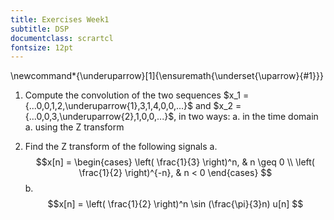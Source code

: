 ```yaml
---
title: Exercises Week1
subtitle: DSP
documentclass: scrartcl
fontsize: 12pt
---
```


\newcommand*{\underuparrow}[1]{\ensuremath{\underset{\uparrow}{#1}}} 

1. Compute the convolution of the two sequences $x_1 = {...0,0,1,2,\underuparrow{1},3,1,4,0,0,...}$
and $x_2 = {...0,0,3,\underuparrow{2},1,0,0,...}$, in two ways:
    a. in the time domain
    a. using the Z transform


2. Find the Z transform of the following signals
    a. $$x[n] = \begin{cases}
	\left( \frac{1}{3} \right)^n, & n \geq 0 \\
	\left( \frac{1}{2} \right)^{-n}, & n < 0
	\end{cases}
	$$
    b. $$x[n] = \left( \frac{1}{2} \right)^n \sin (\frac{\pi}{3}n) u[n] $$
